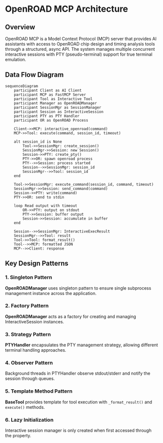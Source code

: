 # OpenROAD MCP Architecture

## Overview

OpenROAD MCP is a Model Context Protocol (MCP) server that provides AI assistants with access to OpenROAD chip design and timing analysis tools through a structured, async API. The system manages multiple concurrent interactive sessions with PTY (pseudo-terminal) support for true terminal emulation.

## Data Flow Diagram

```mermaid
sequenceDiagram
    participant Client as AI Client
    participant MCP as FastMCP Server
    participant Tool as Interactive Tool
    participant Manager as OpenROADManager
    participant SessionMgr as SessionManager
    participant Session as InteractiveSession
    participant PTY as PTY Handler
    participant OR as OpenROAD Process

    Client->>MCP: interactive_openroad(command)
    MCP->>Tool: execute(command, session_id, timeout)

    alt session_id is None
        Tool->>SessionMgr: create_session()
        SessionMgr->>Session: new Session()
        Session->>PTY: create_pty()
        PTY->>OR: spawn openroad process
        PTY-->>Session: process started
        Session-->>SessionMgr: session_id
        SessionMgr-->>Tool: session_id
    end

    Tool->>SessionMgr: execute_command(session_id, command, timeout)
    SessionMgr->>Session: send_command(command)
    Session->>PTY: write(command)
    PTY->>OR: send to stdin

    loop Read output with timeout
        OR->>PTY: output on stdout
        PTY->>Session: buffer output
        Session->>Session: accumulate in buffer
    end

    Session-->>SessionMgr: InteractiveExecResult
    SessionMgr-->>Tool: result
    Tool->>Tool: format_result()
    Tool-->>MCP: formatted JSON
    MCP-->>Client: response
```

## Key Design Patterns

### 1. Singleton Pattern
**OpenROADManager** uses singleton pattern to ensure single subprocess management instance across the application.

### 2. Factory Pattern
**OpenROADManager** acts as a factory for creating and managing InteractiveSession instances.

### 3. Strategy Pattern
**PTYHandler** encapsulates the PTY management strategy, allowing different terminal handling approaches.

### 4. Observer Pattern
Background threads in PTYHandler observe stdout/stderr and notify the session through queues.

### 5. Template Method Pattern
**BaseTool** provides template for tool execution with `_format_result()` and `execute()` methods.

### 6. Lazy Initialization
Interactive session manager is only created when first accessed through the property.
